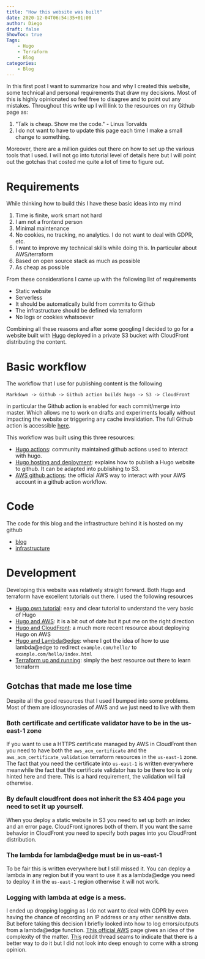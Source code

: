 ```yaml
---
title: "How this website was built"
date: 2020-12-04T06:54:35+01:00
author: Diego
draft: false
ShowToc: true
Tags: 
    - Hugo
    - Terraform
    - Blog
categories: 
    - Blog
---
```


In this first post I want to summarize how and why I created this website, some technical and personal requirements that draw my decisions.
Most of this is highly opinionated so feel free to disagree and to point out any mistakes.
Throughout this write up I will link to the resources on my Github page as: 

1. "Talk is cheap. Show me the code." - Linus Torvalds 
2. I do not want to have to update this page each time I make a small change to something.

Moreover, there are a million guides out there on how to set up the various tools that I used. I will not go into tutorial level of details here but I will point out the gotchas that costed me quite a lot of time to figure out.
# Requirements

While thinking how to build this I have these basic ideas into my mind

1. Time is finite, work smart not hard
2. I am not a frontend person
3. Minimal maintenance
4. No cookies, no tracking, no analytics. I do not want to deal with GDPR, etc.
5. I want to improve my technical skills while doing this. In particular about AWS/terraform
6. Based on open source stack as much as possible
7. As cheap as possible

From these considerations I came up with the following list of requirements
   
   * Static website
   * Serverless
   * It should be automatically build from commits to Github
   * The infrastructure should be defined via terraform
   * No logs or cookies whatsoever

Combining all these reasons and after some googling I decided to go for a website built with [Hugo](https://gohugo.io) deployed in a private S3 bucket with CloudFront distributing the content. 

# Basic workflow

The workflow that I use for publishing content is the following

    Markdown -> Github -> Github action builds hugo -> S3 -> CloudFront

in particular the Github action is enabled for each commit/merge into master. Which allows me to work on drafts and experiments locally without impacting the website or triggering any cache invalidation. The full Github action is accessible [here](https://github.com/dfioravanti/blog/blob/master/.github/workflows/deploy.yml).

This workflow was built using this three resources:
* [Hugo actions](https://github.com/peaceiris/actions-hugo): community maintained github actions used to interact with hugo.  
* [Hugo hosting and deployment](https://gohugo.io/hosting-and-deployment/hosting-on-github/): explains how to publish a Hugo website to github. It can be adapted into publishing to S3.
* [AWS github actions](https://github.com/aws-actions/configure-aws-credentials): the official AWS way to interact with your AWS account in a github action workflow.

# Code

The code for this blog and the infrastructure behind it is hosted on my github
* [blog](https://github.com/dfioravanti/blog)
* [infrastructure](https://github.com/dfioravanti/terraform)

# Development

Developing this website was relatively straight forward. Both Hugo and terraform have excellent tutorials out there. I used the following resources

* [Hugo own tutorial](https://gohugo.io/getting-started/quick-start/): easy and clear tutorial to understand the very basic of Hugo
* [Hugo and AWS](https://lustforge.com/2016/02/27/hosting-hugo-on-aws/): it is a bit out of date but it put me on the right direction
* [Hugo and CloudFront](https://monkeypatch.ca/hugo_s3/): a much more recent resource about deploying Hugo on AWS
* [Hugo and Lambda@edge](https://simpleit.rocks/golang/hugo/deploying-a-hugo-website-to-aws-the-right-way/): where I got the idea of how to use lambda@edge to redirect `example.com/hello/` to `example.com/hello/index.html`
* [Terraform up and running](https://www.terraformupandrunning.com/): simply the best resource out there to learn terraform

## Gotchas that made me lose time

Despite all the good resources that I used I bumped into some problems. Most of them are idiosyncrasies of AWS and we just need to live with them
### Both certificate and certificate validator have to be in the us-east-1 zone

If you want to use a HTTPS certificate managed by AWS in CloudFront then you need to have both the `aws_acm_certificate` and the  `aws_acm_certificate_validation` terraform resources in the `us-east-1` zone. The fact that you need the certificate into `us-east-1` is written everywhere meanwhile the fact that the certificate validator has to be there too is only hinted here and there. This is a hard requirement, the validation will fail otherwise.

### By default cloudfront does not inherit the S3 404 page you need to set it up yourself.
  
When you deploy a static website in S3 you need to set up both an index and an error page. CloudFront ignores both of them. If you want the same behavior in CloudFront you need to specify both pages into you CloudFront distribution.

### The lambda for lambda@edge must be in us-east-1

To be fair this is written everywhere but I still missed it. You can deploy a lambda in any region but if you want to use it as a lambda@edge you need to deploy it in the `us-east-1` region otherwise it will not work.
### Logging with lambda at edge is a mess. 

I ended up dropping logging as I do not want to deal with GDPR by even having the chance of recording an IP address or any other sensitive data. But before taking this decision I briefly looked into how to log errors/outputs from a lambda@edge function. [This official AWS](https://aws.amazon.com/blogs/networking-and-content-delivery/aggregating-lambdaedge-logs/) page gives an idea of the complexity of the matter. [This](https://www.reddit.com/r/aws/comments/9viur4/centralized_logging_for_lambda_edge/) reddit thread seams to indicate that there is a better way to do it but I did not look into deep enough to come with a strong opinion.
